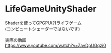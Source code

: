 # LifeGameUnityShader

Shaderを使ってGPGPU(?)ライフゲーム<br>
(コンピュートシェーダーではないです)<br>
<br>
実際の動画<br>
https://www.youtube.com/watch?v=ZavDpUGqzi0